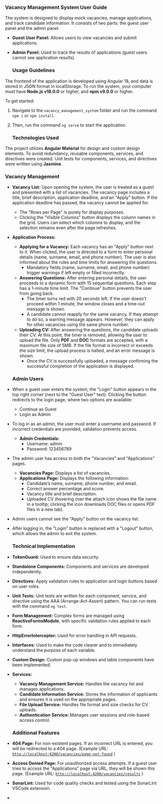 ### **Vacancy Management System User Guide**

The system is designed to display mock vacancies, manage applications, and track candidate information. It consists of two parts: the guest user panel and the admin panel.

* **Guest User Panel:** Allows users to view vacancies and submit applications.  
* **Admin Panel:** Used to track the results of applications (guest users cannot see application results).

  ### **Usage Guidelines**

The frontend of the application is developed using Angular 18, and data is stored in JSON format in localStorage. To run the system, your computer must have **Node.js v18.0.0** or higher, and **npm v9.0.0** or higher.

To get started:

1. Navigate to the `vacancy_management_system` folder and run the command `npm i` or `npm install`.  
2. Then, run the command `ng serve` to start the application.

   ### **Technologies Used**

The project utilizes **Angular Material** for design and custom design elements. To avoid redundancy, reusable components, services, and directives were created. Unit tests for components, services, and directives were written using **Jasmine**.

### **Vacancy Management**

* **Vacancy List:** Upon opening the system, the user is treated as a guest and presented with a list of vacancies. The vacancy page includes a title, brief description, application deadline, and an "Apply" button. If the application deadline has passed, the vacancy cannot be applied for.  
  * The "Rows per Page" is purely for display purposes.  
  * Clicking the "Visible Columns" button displays the column names in the grid. Users can select which columns to display, and the selection remains even after the page refreshes.  
* **Application Process:**  
  * **Applying for a Vacancy:** Each vacancy has an "Apply" button next to it. When clicked, the user is directed to a form to enter personal details (name, surname, email, and phone number). The user is also informed about the rules and time limits for answering the questions.  
    * Mandatory fields (name, surname, email, and phone number) trigger warnings if left empty or filled incorrectly.  
  * **Answering Questions:** After entering personal details, the user proceeds to a dynamic form with 15 sequential questions. Each step has a 1-minute time limit. The "Continue" button prevents the user from going back.  
    * The timer turns red with 20 seconds left. If the user doesn't proceed within 1 minute, the window closes and a time-out message is shown.  
    * A candidate cannot reapply for the same vacancy. If they attempt to do so, a warning message appears. However, they can apply for other vacancies using the same phone number.  
  * **Uploading CV:** After answering the questions, the candidate uploads their CV. At this point, the timer is removed, allowing the user to upload the file. Only **PDF** and **DOC** formats are accepted, with a maximum file size of 5MB. If the file format is incorrect or exceeds the size limit, the upload process is halted, and an error message is shown.  
    * Once the CV is successfully uploaded, a message confirming the successful completion of the application is displayed.

  ### **Admin Users**

* When a guest user enters the system, the "Login" button appears in the top right corner (next to the "Guest User" text). Clicking the button redirects to the login page, where two options are available:  
  * Continue as Guest  
  * Login as Admin  
* To log in as an admin, the user must enter a username and password. If incorrect credentials are provided, validation prevents access.  
  * **Admin Credentials:**  
    * Username: admin  
    * Password: 123456789  
* The admin user has access to both the "Vacancies" and "Applications" pages.  
  * **Vacancies Page:** Displays a list of vacancies.  
  * **Applications Page:** Displays the following information:  
    * Candidate’s name, surname, phone number, and email.  
    * Correct answer percentage and score.  
    * Vacancy title and brief description.  
    * Uploaded CV (hovering over the attach icon shows the file name in a tooltip; clicking the icon downloads DOC files or opens PDF files in a new tab).  
* Admin users cannot see the "Apply" button on the vacancy list.  
* After logging in, the "Login" button is replaced with a "Logout" button, which allows the admin to exit the system.

  ### **Technical Implementation**

* **TokenGuard:** Used to ensure data security.  
* **Standalone Components:** Components and services are developed independently.  
* **Directives:** Apply validation rules to application and login buttons based on user roles.  
* **Unit Tests:** Unit tests are written for each component, service, and directive using the AAA (Arrange-Act-Assert) pattern. You can run tests with the command `ng test`.  
* **Form Management:** Complex forms are managed using **ReactiveFormsModule**, with specific validation rules applied to each form.  
* **HttpErrorInterceptor:** Used for error handling in API requests.  
* **Interfaces:** Used to make the code clearer and to immediately understand the purpose of each variable.  
* **Custom Design:** Custom pop-up windows and table components have been implemented.  
* **Services:**  
  * **Vacancy Management Service:** Handles the vacancy list and manages applications.  
  * **Candidate Information Service:** Stores the information of applicants and ensures it is used on the appropriate pages.  
  * **File Upload Service:** Handles file format and size checks for CV uploads.  
  * **Authentication Service:** Manages user sessions and role-based access control.

  ### **Additional Features**

* **404 Page:** For non-existent pages. If an incorrect URL is entered, you will be redirected to a 404 page. (Example URL: [`http://localhost:4200/vacancies/page-not-found`](http://localhost:4200/vacancies/page-not-found) )  
* **Access Denied Page:** For unauthorized access attempts. If a guest user tries to access the "Applications" page via URL, they will be shown this page. (Example URL: [`http://localhost:4200/vacancies/results`](http://localhost:4200/vacancies/results) )  
* **SonarLint:** Used for code quality checks and tested using the SonarLint VSCode extension.  
* 
